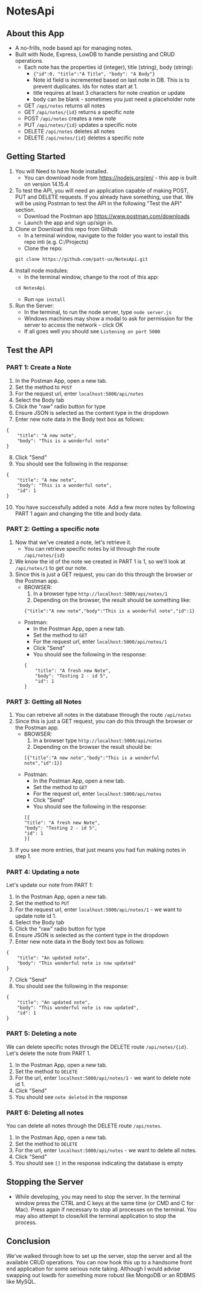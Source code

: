 # NotesApi
## About this App
* A no-frills, node based api for managing notes.
* Built with Node, Express, LowDB to handle persisting and CRUD operations.
    * Each note has the properties id (integer), title (string), body (string):
        * `{"id":0, "title":"A Title", "body": "A Body"}`
        * Note id field is incremented based on last note in DB. This is to prevent duplicates. Ids for notes start at 1.
        * title requires at least 3 characters for note creation or update
        * body can be blank - sometimes you just need a placeholder note
    * GET `/api/notes` returns all notes
    * GET `/api/notes/{id}` returns a specific note
    * POST `/api/notes` creates a new note
    * PUT `/api/notes/{id}` updates a specific note
    * DELETE `/api/notes` deletes all notes
    * DELETE `/api/notes/{id}` deletes a specific note


## Getting Started
1. You will Need to have Node installed.
    * You can download node from https://nodejs.org/en/ - this app is built on version 14.15.4
2. To test the API, you will need an application capable of making POST, PUT and DELETE requests. If you already have something, use that. We will be using Postman to test the API in the following "Test the API" section.
    * Download the Postman app https://www.postman.com/downloads
    * Launch the app and sign up/sign in.
3. Clone or Download this repo from Github
    * In a terminal window, navigate to the folder you want to install this repo inti (e.g. C:/Projects)
    * Clone the repo:
    ```
    git clone https://github.com/patt-ux/NotesApi.git
    ```
4. Install node modules:
    * In the terminal window, change to the root of this app:
    ```
    cd NotesApi
    ```
    * Run `npm install`
6. Run the Server:
    * In the terminal, to run the node server, type `node server.js`
    * Windows machines may show a modal to ask for permission for the server to access the network - click OK
    * If all goes well you should see `Listening on port 5000`

## Test the API
### PART 1: Create a Note
1. In the Postman App, open a new tab.
2. Set the method to `POST`
3. For the request url, enter `localhost:5000/api/notes`
4. Select the Body tab
5. Click the "raw" radio button for type
6. Ensure JSON is selected as the content type in the dropdown
7. Enter new note data in the Body text box as follows:
```
{
    "title": "A new note",
    "body": "This is a wonderful note"
}
```
8. Click "Send"
9. You should see the following in the response:
```
{
    "title": "A new note",
    "body": "This is a wonderful note",
    "id": 1
}
```
10. You have successfully added a note. Add a few more notes by following PART 1 again and changing the title and body data.

### PART 2: Getting a specific note
1. Now that we've created a note, let's retrieve it.
    * You can retrieve specific notes by id through the route `/api/notes/{id}`
2. We know the id of the note we created in PART 1 is 1, so we'll look at `/api/notes/1` to get our note.
3. Since this is just a GET request, you can do this through the browser or the Postman app.
    * BROWSER:
        1. In a browser type `http://localhost:5000/api/notes/1`
        2. Depending on the browser, the result should be something like:
        ```
        {"title":"A new note","body":"This is a wonderful note","id":1}
        ```
    * Postman:
        * In the Postman App, open a new tab.
        * Set the method to `GET`
        * For the request url, enter `localhost:5000/api/notes/1`
        * Click "Send"
        * You should see the following in the response:
        ```
        {
            "title": "A fresh new Note",
            "body": "Testing 2 - id 5",
            "id": 1
        }
        ```

### PART 3: Getting all Notes
1. You can retreive all notes in the database through the route `/api/notes`
2. Since this is just a GET request, you can do this through the browser or the Postman app.
    * BROWSER:
        1. In a browser type `http://localhost:5000/api/notes`
        2. Depending on the browser the result should be:
        ```
        [{"title":"A new note","body":"This is a wonderful note","id":1}]
        ```
    * Postman:
        * In the Postman App, open a new tab.
        * Set the method to `GET`
        * For the request url, enter `localhost:5000/api/notes`
        * Click "Send"
        * You should see the following in the response:
        ```
        [{
        "title": "A fresh new Note",
        "body": "Testing 2 - id 5",
        "id": 1
        }]
        ```
3. If you see more entries, that just means you had fun making notes in step 1.

### PART 4: Updating a note
Let's update our note from PART 1:
1. In the Postman App, open a new tab.
2. Set the method to `PUT`
3. For the request url, enter `localhost:5000/api/notes/1` - we want to update note id 1.
4. Select the Body tab 
5. Click the "raw" radio button for type
6. Ensure JSON is selected as the content type in the dropdown
7. Enter new note data in the Body text box as follows:
```
{
    "title": "An updated note",
    "body": "This wonderful note is now updated"
}
```
7. Click "Send"
8. You should see the following in the response:
```
{
    "title": "An updated note",
    "body": "This wonderful note is now updated",
    "id": 1
}
```

### PART 5: Deleting a note
We can delete specific notes through the DELETE route `/api/notes/{id}`. Let's delete the note from PART 1.
1. In the Postman App, open a new tab.
2. Set the method to `DELETE`
3. For the url, enter `localhost:5000/api/notes/1` - we want to delete note id 1.
4. Click "Send"
5. You should see `note deleted` in the response

### PART 6: Deleting all notes
You can delete all notes through the DELETE route `/api/notes`.
1. In the Postman App, open a new tab.
2. Set the method to `DELETE`
3. For the url, enter `localhost:5000/api/notes` - we want to delete all notes.
4. Click "Send"
5. You should see `[]` in the response indicating the database is empty

## Stopping the Server
* While developing, you may need to stop the server. In the terminal window press the CTRL and C keys at the same time (or CMD and C for Mac). Press again if necessary to stop all processes on the terminal. You may also attempt to close/kill the terminal application to stop the process.

## Conclusion
We've walked through how to set up the server, stop the server and all the available CRUD operations. You can now hook this up to a handsome front end application for some serious note taking. Although I would advise swapping out lowdb for something more robust like MongoDB or an RDBMS like MySQL.